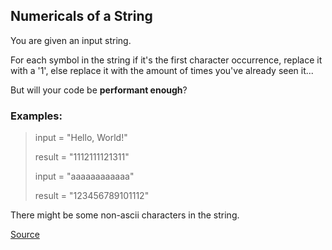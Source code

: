 ## Numericals of a String

You are given an input string.

For each symbol in the string if it's the first character occurrence, replace it with a '1', else replace it with the amount of times you've already seen it...

But will your code be **performant enough**?

### Examples:

> input   =  "Hello, World!"
>
> result  =  "1112111121311"
>
> input   =  "aaaaaaaaaaaa"
>
> result  =  "123456789101112"

There might be some non-ascii characters in the string.

[Source](https://www.codewars.com/kata/5b4070144d7d8bbfe7000001/train/python)